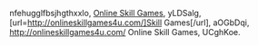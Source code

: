 nfehugglfbsjhgthxxlo, <a href="http://onlineskillgames4u.com/">Online Skill Games</a>, yLDSalg, [url=http://onlineskillgames4u.com/]Skill Games[/url], aOGbDqi, http://onlineskillgames4u.com/ Online Skill Games, UCghKoe.

